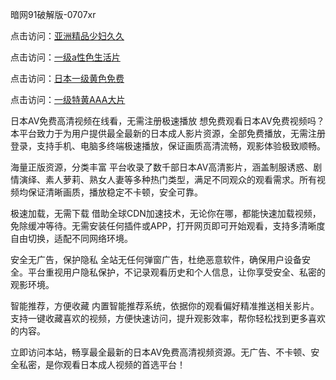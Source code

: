 暗网91破解版-0707xr


点击访问：<a href="https://tfda.pages.dev/">亚洲精品少妇久久</a>

点击访问：<a href="https://gfd-5xg.pages.dev/">一级a性色生活片</a>

点击访问：<a href="https://rtj-3zo.pages.dev/">日本一级黄色免费</a>

点击访问：<a href="https://gda-c7m.pages.dev/">一级特黄AAA大片</a>


日本AV免费高清视频在线看，无需注册极速播放
想免费观看日本AV免费视频吗？本平台致力于为用户提供最全最新的日本成人影片资源，全部免费播放，无需注册登录，支持手机、电脑多终端极速播放，保证画质高清流畅，观影体验极致顺畅。

海量正版资源，分类丰富
平台收录了数千部日本AV高清影片，涵盖制服诱惑、剧情演绎、素人萝莉、熟女人妻等多种热门类型，满足不同观众的观看需求。所有视频均保证清晰画质，播放稳定不卡顿，安全可靠。

极速加载，无需下载
借助全球CDN加速技术，无论你在哪，都能快速加载视频，免除缓冲等待。无需安装任何插件或APP，打开网页即可开始观看，支持多清晰度自由切换，适配不同网络环境。

安全无广告，保护隐私
全站无任何弹窗广告，杜绝恶意软件，确保用户设备安全。平台重视用户隐私保护，不记录观看历史和个人信息，让你享受安全、私密的观影环境。

智能推荐，方便收藏
内置智能推荐系统，依据你的观看偏好精准推送相关影片。支持一键收藏喜欢的视频，方便快速访问，提升观影效率，帮你轻松找到更多喜欢的内容。

立即访问本站，畅享最全最新的日本AV免费高清视频资源。无广告、不卡顿、安全私密，是你观看日本成人视频的首选平台！


<span style="display:none;">[Canonical link]( https://github.com/xda7765/63209 ）</span>
